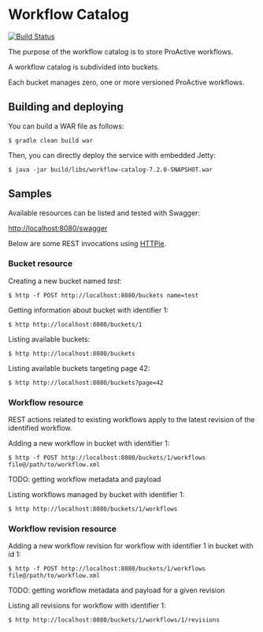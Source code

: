 # Workflow Catalog

[![Build Status](http://jenkins.activeeon.com/job/workflow-catalog/badge/icon)](http://jenkins.activeeon.com/job/workflow-catalog/)

The purpose of the workflow catalog is to store ProActive workflows.

A workflow catalog is subdivided into buckets. 

Each bucket manages zero, one or more versioned ProActive workflows.

## Building and deploying

You can build a WAR file as follows:

```
$ gradle clean build war
```

Then, you can directly deploy the service with embedded Jetty:

```
$ java -jar build/libs/workflow-catalog-7.2.0-SNAPSHOT.war
```

## Samples

Available resources can be listed and tested with Swagger:

[http://localhost:8080/swagger](http://localhost:8080/swagger)

Below are some REST invocations using [HTTPie](https://github.com/jkbrzt/httpie).

### Bucket resource

Creating a new bucket named _test_:
```
$ http -f POST http://localhost:8080/buckets name=test
```

Getting information about bucket with identifier 1:
```
$ http http://localhost:8080/buckets/1
```

Listing available buckets:
```
$ http http://localhost:8080/buckets
```

Listing available buckets targeting page 42:

```
$ http http://localhost:8080/buckets?page=42
```

### Workflow resource

REST actions related to existing workflows apply to the latest revision of the identified workflow.

Adding a new workflow in bucket with identifier 1:
```
$ http -f POST http://localhost:8080/buckets/1/workflows file@/path/to/workflow.xml
```

TODO: getting workflow metadata and payload

Listing workflows managed by bucket with identifier 1:
```
$ http http://localhost:8080/buckets/1/workflows
```

### Workflow revision resource

Adding a new workflow revision for workflow with identifier 1 in bucket with id 1:
```
$ http -f POST http://localhost:8080/buckets/1/workflows file@/path/to/workflow.xml
```

TODO: getting workflow metadata and payload for a given revision

Listing all revisions for workflow with identifier 1:
```
$ http http://localhost:8080/buckets/1/workflows/1/revisions
```
